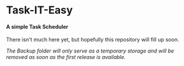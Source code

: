 # Task-IT-Easy
#### A simple Task Scheduler
There isn't much here yet, but hopefully this repository will fill up soon.

*The Backup folder will only serve as a temporary storage and will be removed as soon as the first release is available.*
